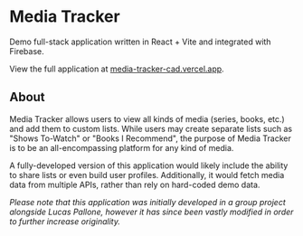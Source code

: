 # Media Tracker
Demo full-stack application written in React + Vite and integrated with Firebase.

View the full application at [media-tracker-cad.vercel.app](https://media-tracker-cad.vercel.app).

## About
Media Tracker allows users to view all kinds of media (series, books, etc.) and add them to custom lists. While users may create separate lists such as "Shows To-Watch" or "Books I Recommend", the purpose of Media Tracker is to be an all-encompassing platform for any kind of media.

A fully-developed version of this application would likely include the ability to share lists or even build user profiles. Additionally, it would fetch media data from multiple APIs, rather than rely on hard-coded demo data.

*Please note that this application was initially developed in a group project alongside Lucas Pallone, however it has since been vastly modified in order to further increase originality.*
